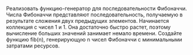 Реализовать функцию-генератор для последовательности Фибоначчи.
Числа Фибоначчи представляют последовательность, получаемую в результате сложения двух предыдущих элементов.  Начинается коллекция с чисел 1 и 1. Она достаточно быстро растет, поэтому вычисление больших значений занимает немало времени. 
Создайте функцию fib(n), генерирующую n чисел Фибоначчи с минимальными затратами ресурсов.